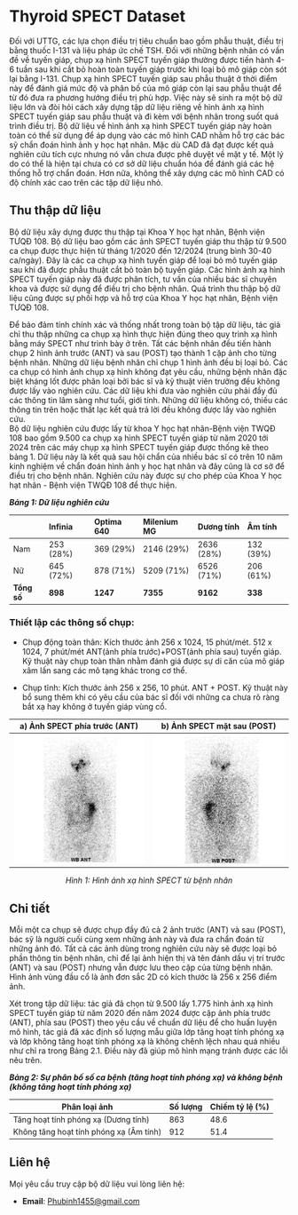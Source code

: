 # Thyroid SPECT Dataset

Đối với UTTG, các lựa chọn điều trị tiêu chuẩn bao gồm phẫu thuật, điều trị bằng thuốc I-131 và liệu pháp ức chế TSH. 
Đối với những bệnh nhân có vấn đề về tuyến giáp, chụp xạ hình SPECT tuyến giáp thường được tiến hành 4-6 tuần sau khi cắt bỏ hoàn toàn tuyến giáp trước khi loại bỏ mô giáp còn sót lại bằng I-131.
Chụp xạ hình SPECT tuyến giáp sau phẫu thuật ở thời điểm này để đánh giá mức độ và phân bố của mô giáp còn lại sau phẫu thuật để từ đó đưa ra phương hướng điều trị phù hợp. Việc này sẽ sinh ra một bộ dữ liệu lớn và đòi hỏi cách xây dựng tập dữ liệu riêng về hình ảnh xạ hình SPECT tuyến giáp sau phẫu thuật và đi kèm với bệnh nhân trong suốt quá trình điều trị. Bộ dữ liệu về hình ảnh xạ hình SPECT tuyến giáp này hoàn toàn có thể sử dụng để áp dụng vào các mô hình CAD nhằm hỗ trợ các bác sỹ chẩn đoán hình ảnh y học hạt nhân. Mặc dù CAD đã đạt được kết quả nghiên cứu tích cực nhưng nó vẫn chưa được phê duyệt về mặt y tế. Một lý do có thể là hiện tại chưa có cơ sở dữ liệu chuẩn hóa để đánh giá các hệ thống hỗ trợ chẩn đoán. Hơn nữa, không thể xây dựng các mô hình CAD có độ chính xác cao trên các tập dữ liệu nhỏ.

## Thu thập dữ liệu

Bộ dữ liệu xây dựng được thu thập tại Khoa Y học hạt nhân, Bệnh viện TƯQĐ 108. Bộ dữ liệu bao gồm các ảnh SPECT tuyến giáp thu thập từ 9.500 ca chụp được thực hiện từ tháng 1/2020 đến 12/2024 (trung bình 30-40 ca/ngày). Đây là các ca chụp xạ hình tuyến giáp để loại bỏ mô tuyến giáp sau khi đã được phẫu thuật cắt bỏ toàn bộ tuyến giáp. Các hình ảnh xạ hình SPECT tuyến giáp này đã được phân tích, tư vấn của nhiều bác sĩ chuyên khoa và được sử dụng để điều trị cho bệnh nhân. Quá trình thu thập bộ dữ liệu cũng được sự phối hợp và hỗ trợ của Khoa Y học hạt nhân, Bệnh viện TƯQĐ 108.

Để bảo đảm tính chính xác và thống nhất trong toàn bộ tập dữ liệu, tác giả chỉ thu thập những ca chụp xạ hình thực hiện đúng theo quy trình xạ hình bằng máy SPECT như trình bày ở trên. Tất các bệnh nhân đều tiến hành chụp 2 hình ảnh trước (ANT) và sau (POST) tạo thành 1 cặp ảnh cho từng bệnh nhân. Những dữ liệu bệnh nhân chỉ chụp 1 hình ảnh đều bị loại bỏ. Các ca chụp có hình ảnh chụp xạ hình không đạt yêu cầu, những bệnh nhân đặc biệt kháng Iốt được phân loại bởi bác sĩ và kỹ thuật viên trưởng đều không được lấy vào nghiên cứu. Các dữ liệu khi đưa vào nghiên cứu phải đầy đủ các thông tin lâm sàng như tuổi, giới tính. Những dữ liệu không có, thiếu các thông tin trên hoặc thất lạc kết quả trả lời đều không được lấy vào nghiên cứu.  
Bộ dữ liệu nghiên cứu được lấy từ khoa Y học hạt nhân-Bệnh viện TWQĐ 108 bao gồm 9.500 ca chụp xạ hình SPECT tuyến giáp từ năm 2020 tới 2024 trên các máy chụp xạ hình SPECT tuyến giáp được thống kê theo bảng 1. Dữ liệu này là kết quả sau hội chẩn của nhiều bác sĩ có trên 10 năm kinh nghiệm về chẩn đoán hình ảnh y học hạt nhân và đây cũng là cơ sở để điều trị cho bệnh nhân. Nghiên cứu này được sự cho phép của Khoa Y học hạt nhân - Bệnh viện TWQĐ 108 để thực hiện.

***Bảng 1: Dữ liệu nghiên cứu***

|     | **Infinia** | **Optima 640** | **Milenium MG** | **Dương tính** | **Âm tính** |
|:-----|:------|:------|:------|:------|:------|
| Nam | 253 (28%) | 369 (29%) | 2146 (29%) | 2636 (28%) | 132 (39%) |
| Nữ  | 645 (72%) | 878 (71%) | 5209 (71%) | 6526 (71%) | 206 (61%) |
| **Tổng số** | **898** | **1247** | **7355** | **9162** | **338** |

### Thiết lập các thông số chụp:

- Chụp động toàn thân: Kích thước ảnh 256 x 1024, 15 phút/mét. 512 x 1024, 7 phút/mét ANT(ảnh phía trước)+POST(ảnh phía sau) tuyến giáp. Kỹ thuật này chụp toàn thân nhằm đánh giá được sự di căn của mô giáp xâm lấn sang các mô tạng khác trong cơ thể.

- Chụp tĩnh: Kích thước ảnh 256 x 256, 10 phút. ANT + POST. Kỹ thuật này bổ sung thêm khi có yêu cầu của bác sĩ đối với những ca chưa rõ ràng bắt xạ hay không ở tuyến giáp vùng cổ.

<!-- <div style="display: flex; justify-content: space-around; text-align: center;">
  <div style="display: inline-block; width: 45%;">
    <p>a) Ảnh SPECT phía trước (ANT)</p>
    <img src="./assets/media/image1.jpg" alt="Image 1" style="width: 200px;" >
    
  </div>
  <div style="display: inline-block; width: 45%;">
    <p>b) Ảnh SPECT mặt sau (POST)</p>
    <img src="./assets/media/image2.jpg" alt="Image 2"; style="width: 200px;" >    
  </div>
</div> -->
a) Ảnh SPECT phía trước (ANT)             |  b) Ảnh SPECT mặt sau (POST)
:-------------------------:|:-------------------------:
![](./assets/media/image1.jpg)  |  ![](./assets/media/image2.jpg)
<p align="center">
<i>Hình 1: Hình ảnh xạ hình SPECT từ bệnh nhân</i>
</p>

## Chi tiết

Mỗi một ca chụp sẽ được chụp đầy đủ cả 2 ảnh trước (ANT) và sau (POST), bác sỹ là người cuối cùng xem những ảnh này và đưa ra chẩn đoán từ những ảnh đó. Tất cả các ảnh dùng trong nghiên cứu này sẽ được loại bỏ phần thông tin bệnh nhân, chỉ để lại ảnh hiện thị và tên đánh dấu vị trí trước (ANT) và sau (POST) nhưng vẫn được lưu theo cặp của từng bệnh nhân. Hình ảnh vùng đầu cổ là ảnh đơn sắc 2D có kích thước là 256 x 256 điểm ảnh.

Xét trong tập dữ liệu: tác giả đã chọn từ 9.500 lấy 1.775 hình ảnh xạ hình SPECT tuyến giáp từ năm 2020 đến năm 2024 được cặp ảnh phía trước (ANT), phía sau (POST) theo yêu cầu về chuẩn dữ liệu để cho huấn luyện mô hình, tác giả đã xác định số lượng mẫu giữa lớp tăng hoạt tính phóng xạ và lớp không tăng hoạt tính phóng xạ là không chênh lệch nhau quá nhiều như chỉ ra trong Bảng 2.1. Điều này đã giúp mô hình mạng tránh được các lỗi nêu trên.

***Bảng 2: Sự phân bố số ca bệnh (tăng hoạt tính phóng xạ) và không bệnh (không tăng hoạt tính phóng xạ)***

| **Phân loại ảnh** | **Số lượng** | **Chiếm tỷ lệ (%)** |
| --- | --- | --- |
| Tăng hoạt tính phóng xạ (Dương tính) | 863 | 48.6 |
| Không tăng hoạt tính phóng xạ (Âm tính) | 912 | 51.4 |

## Liên hệ

Mọi yêu cầu truy cập bộ dữ liệu vui lòng liên hệ:
- **Email**: Phubinh1455@gmail.com